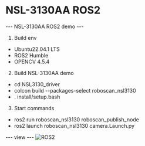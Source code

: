 # NSL-3130AA ROS2
--- NSL-3130AA ROS2 demo ---

1. Build env
 - Ubuntu22.04.1 LTS
 - ROS2 Humble
 - OPENCV 4.5.4
 
 
2. Build NSL-3130AA demo
 - cd NSL3130_driver
 - colcon build --packages-select roboscan_nsl3130
 - . install/setup.bash
 
 
3. Start commands
 - ros2 run roboscan_nsl3130 roboscan_publish_node
 - ros2 launch roboscan_nsl3130 camera.Launch.py
 
 --- view ---
 ![ROS2](https://user-images.githubusercontent.com/106071093/215962627-2f14e35d-c8e9-4d01-a675-e5ee0ee13fb4.png)

 
 
 
 
 
